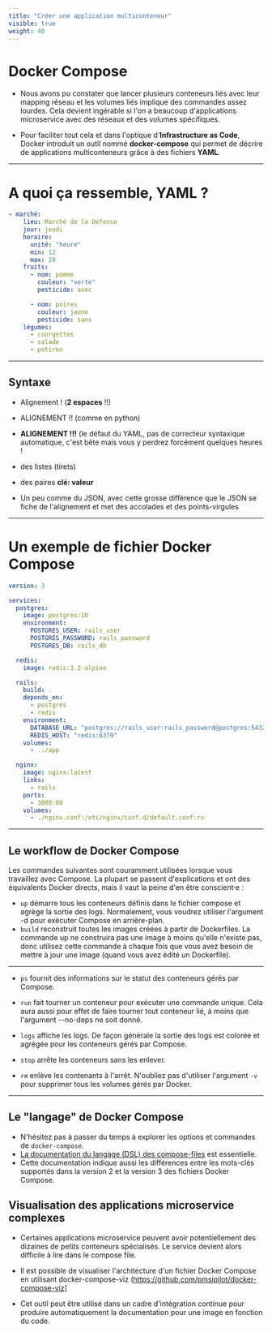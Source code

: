 ```yaml
---
title: "Créer une application multiconteneur"
visible: true
weight: 40
---
```


# Docker Compose

- Nous avons pu constater que lancer plusieurs conteneurs liés avec leur mapping réseau et les volumes liés implique des commandes assez lourdes. Cela devient ingérable si l'on a beaucoup d'applications microservice avec des réseaux et des volumes spécifiques.

- Pour faciliter tout cela et dans l'optique d'**Infrastructure as Code**, Docker introduit un outil nommé **docker-compose** qui permet de décrire de applications multiconteneurs grâce à des fichiers **YAML**.

---

# A quoi ça ressemble, YAML ?

```yaml
- marché:
    lieu: Marché de la Défense
    jour: jeudi
    horaire:
      unité: "heure"
      min: 12
      max: 20
    fruits:
      - nom: pomme
        couleur: "verte"
        pesticide: avec

      - nom: poires
        couleur: jaune
        pesticide: sans
    légumes:
      - courgettes
      - salade
      - potiron
```

---

## Syntaxe

- Alignement ! (**2 espaces** !!)
- ALIGNEMENT !! (comme en python)
- **ALIGNEMENT !!!** (le défaut du YAML, pas de correcteur syntaxique automatique, c'est bête mais vous y perdrez forcément quelques heures !

- des listes (tirets)
- des paires **clé: valeur**
- Un peu comme du JSON, avec cette grosse différence que le JSON se fiche de l'alignement et met des accolades et des points-virgules

---

# Un exemple de fichier Docker Compose

<!-- # Remplacer par de la démo : avec codewave ?
## Ok, lançons Wordpress puis faisons un cluster ELK avec filebeats et les labels pour y envoyer les logs nginx + wordpress. -->

```yml
version: 3

services:
  postgres:
    image: postgres:10
    environment:
      POSTGRES_USER: rails_user
      POSTGRES_PASSWORD: rails_password
      POSTGRES_DB: rails_db

  redis:
    image: redis:3.2-alpine

  rails:
    build: .
    depends_on:
      - postgres
      - redis
    environment:
      DATABASE_URL: "postgres://rails_user:rails_password@postgres:5432/rails_db"
      REDIS_HOST: "redis:6379"
    volumes:
      - .:/app

  nginx:
    image: nginx:latest
    links:
      - rails
    ports:
      - 3000:80
    volumes:
      - ./nginx.conf:/etc/nginx/conf.d/default.conf:ro
```

---

## Le workflow de Docker Compose

Les commandes suivantes sont couramment utilisées lorsque vous travaillez avec Compose. La plupart se passent d'explications et ont des équivalents Docker directs, mais il vaut la peine d'en être conscient·e :

- `up` démarre tous les conteneurs définis dans le fichier compose et agrège la sortie des logs. Normalement, vous voudrez utiliser l'argument -d pour exécuter Compose en arrière-plan.
- `build` reconstruit toutes les images créées à partir de Dockerfiles. La commande up ne construira pas une image à moins qu'elle n'existe pas, donc utilisez cette commande à chaque fois que vous avez besoin de mettre à jour une image (quand vous avez édité un Dockerfile).

---

- `ps` fournit des informations sur le statut des conteneurs gérés par Compose.

- `run` fait tourner un conteneur pour exécuter une commande unique. Cela aura aussi pour effet de faire tourner tout conteneur lié, à moins que l'argument --no-deps ne soit donné.

- `logs` affiche les logs. De façon générale la sortie des logs est colorée et agrégée pour les conteneurs gérés par Compose.
- `stop` arrête les conteneurs sans les enlever.

- `rm` enlève les contenants à l'arrêt. N'oubliez pas d'utiliser l'argument `-v` pour supprimer tous les volumes gérés par Docker.

---

## Le "langage" de Docker Compose

- N'hésitez pas à passer du temps à explorer les options et commandes de `docker-compose`.
- [La documentation du langage (DSL) des compose-files](https://docs.docker.com/compose/compose-file/) est essentielle.
- Cette documentation indique aussi les différences entre les mots-clés supportés dans la version 2 et la version 3 des fichiers Docker Compose.


## Visualisation des applications microservice complexes

- Certaines applications microservice peuvent avoir potentiellement des dizaines de petits conteneurs spécialisés. Le service devient alors difficile à lire dans le compose file.

- Il est possible de visualiser l'architecture d'un fichier Docker Compose en utilisant docker-compose-viz (https://github.com/pmsipilot/docker-compose-viz]

- Cet outil peut être utilisé dans un cadre d'intégration continue pour produire automatiquement la documentation pour une image en fonction du code.
